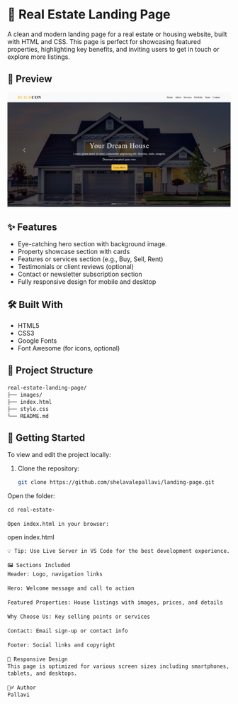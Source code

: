 # 🏡 Real Estate Landing Page

A clean and modern landing page for a real estate or housing website, built with HTML and CSS. This page is perfect for showcasing featured properties, highlighting key benefits, and inviting users to get in touch or explore more listings.

## 📸 Preview

![Real Estate Landing Page Preview](/home.png) 

## ✨ Features

- Eye-catching hero section with background image.
- Property showcase section with cards
- Features or services section (e.g., Buy, Sell, Rent)
- Testimonials or client reviews (optional)
- Contact or newsletter subscription section
- Fully responsive design for mobile and desktop

## 🛠️ Built With

- HTML5
- CSS3
- Google Fonts
- Font Awesome (for icons, optional)

## 📁 Project Structure
```
real-estate-landing-page/
├── images/
├── index.html
├── style.css
└── README.md
```


## 🚀 Getting Started

To view and edit the project locally:

1. Clone the repository:
   ```bash
   git clone https://github.com/shelavalepallavi/landing-page.git
Open the folder:
```
cd real-estate-

Open index.html in your browser:
```
open index.html
```
💡 Tip: Use Live Server in VS Code for the best development experience.

🖼️ Sections Included
Header: Logo, navigation links

Hero: Welcome message and call to action

Featured Properties: House listings with images, prices, and details

Why Choose Us: Key selling points or services

Contact: Email sign-up or contact info

Footer: Social links and copyright

📱 Responsive Design
This page is optimized for various screen sizes including smartphones, tablets, and desktops.

🙋‍♂️ Author
Pallavi 

